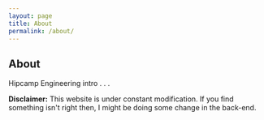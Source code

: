 ```yaml
---
layout: page
title: About
permalink: /about/
---
```


## About

Hipcamp Engineering intro
.
.
.

**Disclaimer:** This website is under constant modification. 
If you find something isn't right then,
I might be doing some change in the back-end.
